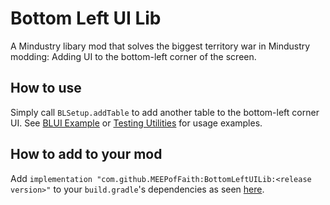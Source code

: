 # Bottom Left UI Lib
A Mindustry libary mod that solves the biggest territory war in Mindustry modding:
Adding UI to the bottom-left corner of the screen.

## How to use

Simply call `BLSetup.addTable` to add another table to the bottom-left corner UI.
See [BLUI Example](https://github.com/MEEPofFaith/blui-example/blob/master/src/bluiexample/BLUIExample.java#L16)
or [Testing Utilities](https://github.com/MEEPofFaith/testing-utilities-java/blob/erekir/src/testing/util/Setup.java#L30) for usage examples.

## How to add to your mod

Add `implementation "com.github.MEEPofFaith:BottomLeftUILib:<release version>"` to your `build.gradle`'s dependencies as seen [here](https://github.com/MEEPofFaith/blui-example/blob/25dcb595f2614edaa6ee3e2066950e5e10291503/build.gradle#L41).

